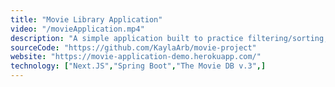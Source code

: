 ```yaml
---
title: "Movie Library Application"
video: "/movieApplication.mp4"
description: "A simple application built to practice filtering/sorting, searching, pagination and unit tests. The API is called at build time and stored in memory. The user is able to search, sort and filter the library of movies."
sourceCode: "https://github.com/KaylaArb/movie-project"
website: "https://movie-application-demo.herokuapp.com/"
technology: ["Next.JS","Spring Boot","The Movie DB v.3",]
---
```

